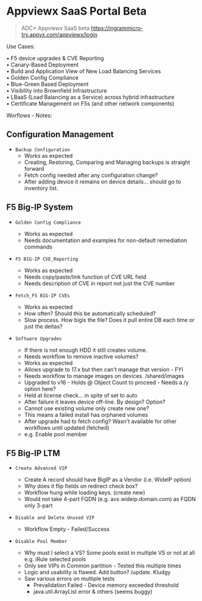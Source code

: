 # Appviewx SaaS Portal Beta

> ADC+ Appviewx SaaS beta
> https://ingrammicro-try.appvx.com/appviewx/login



Use Cases:

• F5 device upgrades & CVE Reporting  
• Canary-Based Deployment  
• Build and Application View of New Load Balancing Services  
• Golden Config Compliance  
• Blue-Green Based Deployment  
• Visibility into Brownfield Infrastructure  
• LBaaS (Load Balancing as a Service) across hybrid infrastructure  
• Certificate Management on F5s (and other network components)  

  
Worflows - Notes:  
  
## Configuration Management  

* `Backup Configuration`
  * Works as expected  
  * Creating, Restoring, Comparing and Managing backups is straight forward  
  * Fetch config needed after any configuration change?
  * After adding device it remains on device details... should go to inventory list.

## F5 Big-IP System  
  
* `Golden Config Compliance`  
  * Works as expected
  * Needs documentation and examples for non-default remediation commands

* `F5 BIG-IP CVE_Reporting`
  * Works as expected
  * Needs copy/paste/link function of CVE URL field
  * Needs description of CVE in report not just the CVE number

* `Fetch_F5 BIG-IP CVEs`
  * Works as expected
  * How often? Should this be automatically scheduled?
  *	Slow process. How bigis the file? Does it pull entire DB each time or just the deltas?

* `Software Upgrades`
  * If there is not enough HDD it still creates volume.
  * Needs workflow to remove inactive volumes?
  * Works as expected
  * Allows upgrade to 17.x but then can't manage that version - FYI
  * Needs workflow to manage images on devices. /shared/images
  * Upgraded to v16 - Holds @ Object Count to proceed - Needs a /y option here?
  * Held at license check… in spite of set to auto
  * After failure it leaves device off-line. By design? Option?
  * Cannot use existing volume only create new one?
  * This means a failed install has orphaned volumes
  * After upgrade had to fetch config? Wasn't available for other workflows until updated (fetched)
  * e.g. Enable pool member

## F5 Big-IP LTM

* `Create Advanced VIP`
  * Create A record should have BigIP as a Vendor (i.e. WideIP option)
  * Why does it flip fields on redirect check box?
  * Workflow hung while loading keys. (create new)
  * Would not take 4-part FQDN (e.g. avx.wideip.domain.com) as FQDN only 3-part

* `Disable and Delete Unused VIP`
  * Workflow Empty - Failed/Success

* `Disable Pool Member`
  * Why must I select a VS? Some pools exist in multiple VS or not at all e.g. iRule selected pools
  * Only see VIPs in Common partition - Tested this multiple times
  * Logic and usability is flawed.  Add button? /update. Kludgy
  * Saw various errors on multiple tests
    * Prevalidation Failed - Device memory exceeded threshold
    * java.util.ArrayList error & others (seems buggy)












